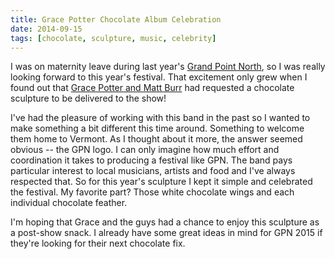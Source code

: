 ```yaml
---
title: Grace Potter Chocolate Album Celebration
date: 2014-09-15
tags: [chocolate, sculpture, music, celebrity]
---
```


I was on maternity leave during last year's [Grand Point North](http://www.grandpointnorth.com/), so I was really looking forward to this year's festival. That excitement only grew when I found out that [Grace Potter and Matt Burr](http://www.gracepotter.com/) had requested a chocolate sculpture to be delivered to the show!

I've had the pleasure of working with this band in the past so I wanted to make something a bit different this time around. Something to welcome them home to Vermont. As I thought about it more, the answer seemed obvious -- the GPN logo. I can only imagine how much effort and coordination it takes to producing a festival like GPN. The band pays particular interest to local musicians, artists and food and I've always respected that. So for this year's sculpture I kept it simple and celebrated the festival. My favorite part? Those white chocolate wings and each individual chocolate feather.

I'm hoping that Grace and the guys had a chance to enjoy this sculpture as a post-show snack. I already have some great ideas in mind for GPN 2015 if they're looking for their next chocolate fix.